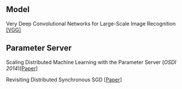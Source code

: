 ## Model
Very Deep Convolutional Networks for Large-Scale Image Recognition [[VGG]](https://arxiv.org/abs/1409.1556)

## Parameter Server
Scaling Distributed Machine Learning with the Parameter Server (*OSDI 2014*)[[Paper]](https://www.cs.cmu.edu/~muli/file/parameter_server_osdi14.pdf)

Revisiting Distributed Synchronous SGD [[Paper]](https://arxiv.org/abs/1604.00981)
